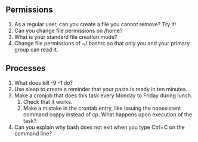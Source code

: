 ## Permissions
1. As a regular user, can you create a file you cannot remove? Try it!
1. Can you change file permissions on /home?
1. What is your standard file creation mode?
1. Change file permissions of ~/.bashrc so that only you and your primary group can read it.

## Processes
1. What does kill -9 -1 do?
1. Use sleep to create a reminder that your pasta is ready in ten minutes.
1. Make a cronjob that does this task every Monday to Friday during lunch.
    1. Check that it works.
    1. Make a mistake in the crontab entry, like issuing the nonexistent command coppy instead of cp. What happens upon execution of the task?
1. Can you explain why bash does not exit when you type Ctrl+C on the command line?